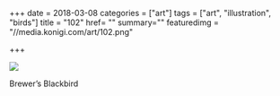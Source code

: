 +++
date = 2018-03-08
categories = ["art"]
tags = ["art", "illustration", "birds"]
title = "102"
href= ""
summary=""
featuredimg = "//media.konigi.com/art/102.png"

+++

<img src="//media.konigi.com/art/102.png" />

Brewer’s Blackbird
